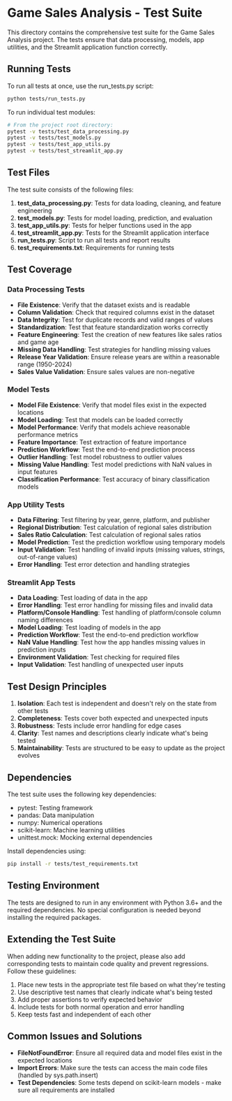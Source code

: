 # Game Sales Analysis - Test Suite

This directory contains the comprehensive test suite for the Game Sales Analysis project. The tests ensure that data processing, models, app utilities, and the Streamlit application function correctly.

## Running Tests

To run all tests at once, use the run_tests.py script:

```bash
python tests/run_tests.py
```

To run individual test modules:

```bash
# From the project root directory:
pytest -v tests/test_data_processing.py
pytest -v tests/test_models.py
pytest -v tests/test_app_utils.py
pytest -v tests/test_streamlit_app.py
```

## Test Files

The test suite consists of the following files:

1. **test_data_processing.py**: Tests for data loading, cleaning, and feature engineering
2. **test_models.py**: Tests for model loading, prediction, and evaluation
3. **test_app_utils.py**: Tests for helper functions used in the app
4. **test_streamlit_app.py**: Tests for the Streamlit application interface
5. **run_tests.py**: Script to run all tests and report results
6. **test_requirements.txt**: Requirements for running tests

## Test Coverage

### Data Processing Tests

- **File Existence**: Verify that the dataset exists and is readable
- **Column Validation**: Check that required columns exist in the dataset
- **Data Integrity**: Test for duplicate records and valid ranges of values
- **Standardization**: Test that feature standardization works correctly
- **Feature Engineering**: Test the creation of new features like sales ratios and game age
- **Missing Data Handling**: Test strategies for handling missing values
- **Release Year Validation**: Ensure release years are within a reasonable range (1950-2024)
- **Sales Value Validation**: Ensure sales values are non-negative

### Model Tests

- **Model File Existence**: Verify that model files exist in the expected locations
- **Model Loading**: Test that models can be loaded correctly
- **Model Performance**: Verify that models achieve reasonable performance metrics
- **Feature Importance**: Test extraction of feature importance
- **Prediction Workflow**: Test the end-to-end prediction process
- **Outlier Handling**: Test model robustness to outlier values
- **Missing Value Handling**: Test model predictions with NaN values in input features
- **Classification Performance**: Test accuracy of binary classification models

### App Utility Tests

- **Data Filtering**: Test filtering by year, genre, platform, and publisher
- **Regional Distribution**: Test calculation of regional sales distribution
- **Sales Ratio Calculation**: Test calculation of regional sales ratios
- **Model Prediction**: Test the prediction workflow using temporary models
- **Input Validation**: Test handling of invalid inputs (missing values, strings, out-of-range values)
- **Error Handling**: Test error detection and handling strategies

### Streamlit App Tests

- **Data Loading**: Test loading of data in the app
- **Error Handling**: Test error handling for missing files and invalid data
- **Platform/Console Handling**: Test handling of platform/console column naming differences
- **Model Loading**: Test loading of models in the app
- **Prediction Workflow**: Test the end-to-end prediction workflow
- **NaN Value Handling**: Test how the app handles missing values in prediction inputs
- **Environment Validation**: Test checking for required files
- **Input Validation**: Test handling of unexpected user inputs

## Test Design Principles

1. **Isolation**: Each test is independent and doesn't rely on the state from other tests
2. **Completeness**: Tests cover both expected and unexpected inputs
3. **Robustness**: Tests include error handling for edge cases
4. **Clarity**: Test names and descriptions clearly indicate what's being tested
5. **Maintainability**: Tests are structured to be easy to update as the project evolves

## Dependencies

The test suite uses the following key dependencies:

- pytest: Testing framework
- pandas: Data manipulation
- numpy: Numerical operations
- scikit-learn: Machine learning utilities
- unittest.mock: Mocking external dependencies

Install dependencies using:

```bash
pip install -r tests/test_requirements.txt
```

## Testing Environment

The tests are designed to run in any environment with Python 3.6+ and the required dependencies. No special configuration is needed beyond installing the required packages.

## Extending the Test Suite

When adding new functionality to the project, please also add corresponding tests to maintain code quality and prevent regressions. Follow these guidelines:

1. Place new tests in the appropriate test file based on what they're testing
2. Use descriptive test names that clearly indicate what's being tested
3. Add proper assertions to verify expected behavior
4. Include tests for both normal operation and error handling
5. Keep tests fast and independent of each other

## Common Issues and Solutions

- **FileNotFoundError**: Ensure all required data and model files exist in the expected locations
- **Import Errors**: Make sure the tests can access the main code files (handled by sys.path.insert)
- **Test Dependencies**: Some tests depend on scikit-learn models - make sure all requirements are installed 